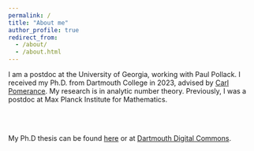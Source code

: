 ```yaml
---
permalink: /
title: "About me"
author_profile: true
redirect_from: 
  - /about/
  - /about.html
---
```


I am a postdoc at the University of Georgia, working with Paul Pollack. I received my Ph.D. from Dartmouth College in 2023, advised by [Carl Pomerance](https://math.dartmouth.edu/~carlp/). My research is in analytic number theory. Previously, I was a postdoc at Max Planck Institute for Mathematics. 

<br><br>

My Ph.D thesis can be found [here](https://stvfan.github.io/files/papers/PhDthesis.pdf) or at [Dartmouth Digital Commons](https://digitalcommons.dartmouth.edu/dissertations/156/).
